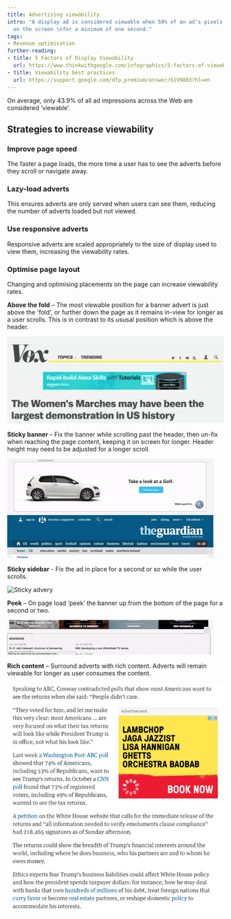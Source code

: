 ```yaml
---
title: Advertising viewability
intro: "A display ad is considered viewable when 50% of an ad’s pixels are in view
  on the screen \nfor a minimum of one second."
tags: 
- Revenue optimisation
further-reading:
- title: 5 Factors of Display Viewability
  url: https://www.thinkwithgoogle.com/infographics/5-factors-of-viewability.html
- title: Viewability best practices
  url: https://support.google.com/dfp_premium/answer/6199883?hl=en
---
```


On average, only 43.9% of all ad impressions across the Web are considered ‘viewable’.

## Strategies to increase viewability

### Improve page speed

The faster a page loads, the more time a user has to see the adverts before they scroll or navigate away.

### Lazy-load adverts

This ensures adverts are only served when users can see them, reducing the number of adverts loaded but not viewed.

### Use responsive adverts

Responsive adverts are scaled appropriately to the size of display used to view them, increasing the viewability rates.

### Optimise page layout

Changing and optimising placements on the page can increase viewability rates.

**Above the fold** – The most viewable position for a banner advert is just above the 'fold', or further down the page as it remains in-view for longer as a user scrolls. This is in contrast to its ususal  position which is above the header.

![Above the fold](/assets/banner.png)

**Sticky banner** – Fix the banner while scrolling past the header, then un-fix when reaching the page content, keeping it on screen for longer. Header height may need to be adjusted for a longer scroll.

![Header advert](/assets/header-ad.gif)

**Sticky sidebar** - Fix the ad in place for a second or so while the user scrolls.

![Sticky advery](/assets/sticky-ad.gif)

**Peek** – On page load ‘peek’ the banner up from the bottom of the page for a second or two.

![Peek advert](/assets/slideup-ad.gif)

**Rich content** – Surround adverts with rich content. Adverts will remain viewable for longer as user consumes the content.

![Rich content](/assets/rich-content.png)